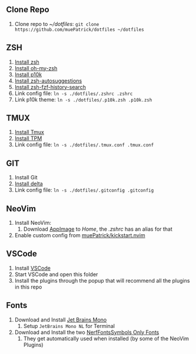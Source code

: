 ## Clone Repo

1. Clone repo to *~/dotfiles*: `git clone https://github.com/muePatrick/dotfiles ~/dotfiles`

## ZSH

1. [Install zsh](https://github.com/ohmyzsh/ohmyzsh/wiki/Installing-ZSH)
2. [Install oh-my-zsh](https://github.com/ohmyzsh/ohmyzsh#basic-installation)
3. [Install p10k](https://github.com/romkatv/powerlevel10k#oh-my-zsh)
4. [Install zsh-autosuggestions](https://github.com/zsh-users/zsh-autosuggestions/blob/master/INSTALL.md#oh-my-zsh)
5. [Install zsh-fzf-history-search](https://github.com/joshskidmore/zsh-fzf-history-search#oh-my-zsh)
6. Link config file: `ln -s ./dotfiles/.zshrc .zshrc`
7. Link p10k theme: `ln -s ./dotfiles/.p10k.zsh .p10k.zsh`

## TMUX

1. [Install Tmux](https://github.com/tmux/tmux/wiki/Installing)
2. [Install TPM](https://github.com/tmux-plugins/tpm#installation)
3. Link config file: `ln -s ./dotfiles/.tmux.conf .tmux.conf`

## GIT

1. Install Git
2. [Install delta](https://github.com/dandavison/delta)
3. Link config file: `ln -s ./dotfiles/.gitconfig .gitconfig`

## NeoVim

1. Install NeoVim:
    1. Download [AppImage](https://github.com/neovim/neovim/wiki/Installing-Neovim#appimage-universal-linux-package) to *Home*, the *.zshrc* has an alias for that
2. Enable custom config from [muePatrick/kickstart.nvim](https://github.com/muePatrick/kickstart.nvim#Installation)

## VSCode

1. Install [VSCode](https://code.visualstudio.com/)
2. Start VSCode and open this folder
3. Install the plugins through the popup that will recommend all the plugins in this repo

## Fonts

1. Download and Install [Jet Brains Mono](https://github.com/JetBrains/JetBrainsMono)
    1. Setup `JetBrains Mono NL` for Terminal
2. Download and Install the two [NerfFontsSymbols Only Fonts](https://github.com/ryanoasis/nerd-fonts/tree/master/patched-fonts/NerdFontsSymbolsOnly)
    1. They get automatically used when installed (by some of the NeoVim Plugins)
